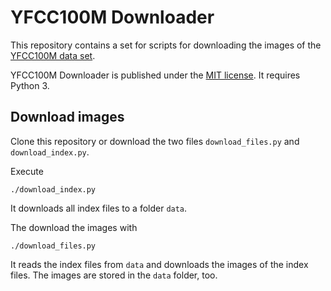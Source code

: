 # YFCC100M Downloader

This repository contains a set for scripts for downloading the images of the
[YFCC100M data set](https://multimediacommons.wordpress.com/yfcc100m-core-dataset/).


YFCC100M Downloader is published under the
[MIT license](http://opensource.org/licenses/MIT). It requires Python 3.

## Download images

Clone this repository or download the two files `download_files.py` and
`download_index.py`.

Execute

    ./download_index.py

It downloads all index files to a folder `data`.

The download the images with

    ./download_files.py

It reads the index files from `data` and downloads the images of the index
files. The images are stored in the `data` folder, too.